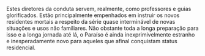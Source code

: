 ﻿Estes diretores da conduta servem, realmente, como professores e guias glorificados. Estão principalmente empenhados em instruir os novos residentes mortais a respeito da série quase interminável de novas situações e usos não familiares. Não obstante toda a longa preparação para isso e a longa jornada até lá, o Paraíso é ainda inexprimivelmente estranho e inesperadamente novo para aqueles que afinal conquistam status residencial.